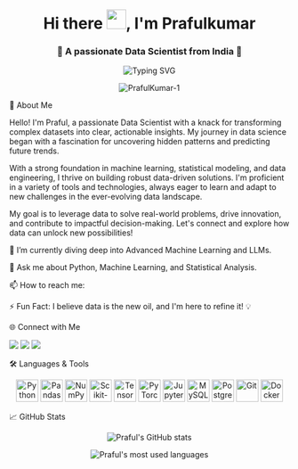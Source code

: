 <h1 align="center">Hi there <img src="https://media.giphy.com/media/hvRJCLFzcasrR4ia7z/giphy.gif" width="35">, I'm Prafulkumar</h1>
<h3 align="center">🚀 A passionate Data Scientist from India 🚀</h3>

<!-- Typing SVG Animation -->

<p align="center">
<img src="https://www.google.com/search?q=https://readme-typing-svg.demolab.com%3Ffont%3DFira%2BCode%26size%3D22%26pause%3D1000%26color%3D20C20E%26center%3Dtrue%26vCenter%3Dtrue%26width%3D435%26lines%3DData%2BScience%2B%257C%2BMachine%2BLearning%3BStatistical%2BModeling%2B%257C%2BData%2BEngineering%3BPython%2B%257C%2BSQL%2B%257C%2BData%2BVisualization%3BAlways%2BLearning%2BNew%2BTech%2B%25F0%259F%259A%2580" alt="Typing SVG" />
</p>

<!-- Profile Views Counter -->

<p align="center">
<img src="https://www.google.com/search?q=https://komarev.com/ghpvc/%3Fusername%3DPrafulKumar-1%26label%3DProfile%2520views%26color%3D0e75b6%26style%3Dflat" alt="PrafulKumar-1" />
</p>

📖 About Me
<p>
Hello! I'm Praful, a passionate Data Scientist with a knack for transforming complex datasets into clear, actionable insights. My journey in data science began with a fascination for uncovering hidden patterns and predicting future trends.

With a strong foundation in machine learning, statistical modeling, and data engineering, I thrive on building robust data-driven solutions. I'm proficient in a variety of tools and technologies, always eager to learn and adapt to new challenges in the ever-evolving data landscape.

My goal is to leverage data to solve real-world problems, drive innovation, and contribute to impactful decision-making. Let's connect and explore how data can unlock new possibilities!

</p>

🌱 I’m currently diving deep into Advanced Machine Learning and LLMs.

💬 Ask me about Python, Machine Learning, and Statistical Analysis.

📫 How to reach me: <!-- YOUR-EMAIL@EXAMPLE.COM -->

⚡ Fun Fact: I believe data is the new oil, and I'm here to refine it! 💡

🌐 Connect with Me
<!-- ❗ IMPORTANT: Replace the placeholders below with your actual links! -->

<p align="left">
<a href="https://www.google.com/search?q=https://linkedin.com/in/<!-- YOUR-LINKEDIN-USERNAME -->" target="blank"><img src="https://img.shields.io/badge/LinkedIn-%230077B5.svg?&style=for-the-badge&logo=linkedin&logoColor=white"/></a>
<a href="https://twitter.com/<!-- YOUR-TWITTER-USERNAME -->" target="blank"><img src="https://img.shields.io/badge/Twitter-%231DA1F2.svg?&style=for-the-badge&logo=twitter&logoColor=white"/></a>
<a href="https://kaggle.com/<!-- YOUR-KAGGLE-USERNAME -->" target="blank"><img src="https://img.shields.io/badge/Kaggle-20BEFF?style=for-the-badge&logo=kaggle&logoColor=white"/></a>
</p>

🛠️ Languages & Tools
<p align="center">
<img src="https://cdn.jsdelivr.net/gh/devicons/devicon/icons/python/python-original.svg" alt="Python" width="40" height="40"/>
<img src="https://cdn.jsdelivr.net/gh/devicons/devicon/icons/pandas/pandas-original-wordmark.svg" alt="Pandas" width="40" height="40"/>
<img src="https://cdn.jsdelivr.net/gh/devicons/devicon/icons/numpy/numpy-original.svg" alt="NumPy" width="40" height="40"/>
<img src="https://cdn.jsdelivr.net/gh/devicons/devicon/icons/scikitlearn/scikitlearn-original.svg" alt="Scikit-learn" width="40" height="40"/>
<img src="https://cdn.jsdelivr.net/gh/devicons/devicon/icons/tensorflow/tensorflow-original.svg" alt="TensorFlow" width="40" height="40"/>
<img src="https://cdn.jsdelivr.net/gh/devicons/devicon/icons/pytorch/pytorch-original.svg" alt="PyTorch" width="40" height="40"/>
<img src="https://cdn.jsdelivr.net/gh/devicons/devicon/icons/jupyter/jupyter-original-wordmark.svg" alt="Jupyter" width="40" height="40"/>
<img src="https://cdn.jsdelivr.net/gh/devicons/devicon/icons/mysql/mysql-original-wordmark.svg" alt="MySQL" width="40" height="40"/>
<img src="https://cdn.jsdelivr.net/gh/devicons/devicon/icons/postgresql/postgresql-original.svg" alt="PostgreSQL" width="40" height="40"/>
<img src="https://cdn.jsdelivr.net/gh/devicons/devicon/icons/git/git-original.svg" alt="Git" width="40" height="40"/>
<img src="https://cdn.jsdelivr.net/gh/devicons/devicon/icons/docker/docker-original-wordmark.svg" alt="Docker" width="40" height="40"/>
</p>

📈 GitHub Stats
<!-- These cards will update automatically. I've added count_private=true to include all your activity. -->

<p align="center">
<img src="https://www.google.com/search?q=https://github-readme-stats.vercel.app/api%3Fusername%3DPrafulKumar-1%26show_icons%3Dtrue%26theme%3Dtokyonight%26count_private%3Dtrue" alt="Praful's GitHub stats" />
</p>

<p align="center">
<img src="https://github-readme-stats.vercel.app/api/top-langs/?username=PrafulKumar-1&layout=compact&theme=tokyonight" alt="Praful's most used languages" />
</p>
